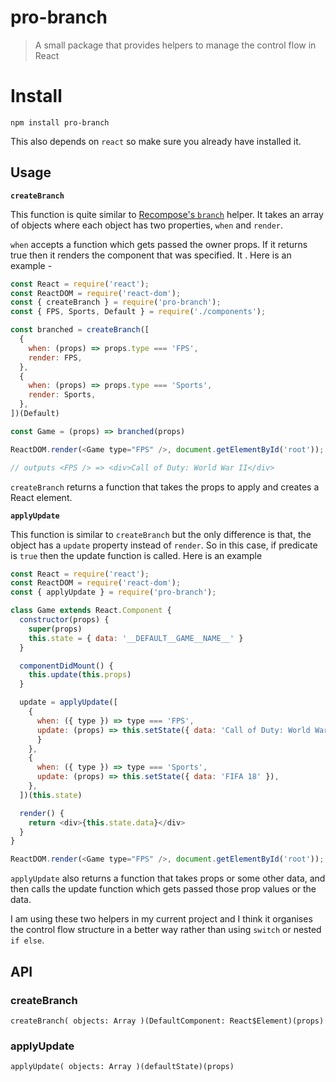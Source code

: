 # pro-branch

> A small package that provides helpers to manage the control flow in React

# Install

```
npm install pro-branch
```

This also depends on `react` so make sure you already have installed it.

## Usage

**`createBranch`**

This function is quite similar to [Recompose's `branch`](https://github.com/acdlite/recompose/blob/master/docs/API.md#branch) helper. It takes an array of objects where each object has two
properties, `when` and `render`.

`when` accepts a function which gets passed the owner props. If it returns true then it renders the component that was specified. It . Here is an example -

```js
const React = require('react');
const ReactDOM = require('react-dom');
const { createBranch } = require('pro-branch');
const { FPS, Sports, Default } = require('./components');

const branched = createBranch([
  {
    when: (props) => props.type === 'FPS',
    render: FPS,
  },
  {
    when: (props) => props.type === 'Sports',
    render: Sports,
  },
])(Default)

const Game = (props) => branched(props)

ReactDOM.render(<Game type="FPS" />, document.getElementById('root'));

// outputs <FPS /> => <div>Call of Duty: World War II</div>
```

`createBranch` returns a function that takes the props to apply and creates a React element.

**`applyUpdate`**

This function is similar to `createBranch` but the only difference is that, the object has a `update` property instead of `render`. So in this case, if predicate is `true` then the update function is called. Here is an example

```js
const React = require('react');
const ReactDOM = require('react-dom');
const { applyUpdate } = require('pro-branch');

class Game extends React.Component {
  constructor(props) {
    super(props)
    this.state = { data: '__DEFAULT__GAME__NAME__' }
  }

  componentDidMount() {
    this.update(this.props)
  }

  update = applyUpdate([
    {
      when: ({ type }) => type === 'FPS',
      update: (props) => this.setState({ data: 'Call of Duty: World War II' });
      }
    },
    {
      when: ({ type }) => type === 'Sports',
      update: (props) => this.setState({ data: 'FIFA 18' }),
    },
  ])(this.state)

  render() {
    return <div>{this.state.data}</div>
  }
}

ReactDOM.render(<Game type="FPS" />, document.getElementById('root'));
```

`applyUpdate` also returns a function that takes props or some other data, and then calls the update function which gets passed those prop values or the data.

I am using these two helpers in my current project and I think it organises the control flow structure in a better way rather than using `switch` or nested `if else`.

## API

### createBranch

`
createBranch(
  objects: Array
)(DefaultComponent: React$Element)(props)
`

### applyUpdate

`
applyUpdate(
  objects: Array
)(defaultState)(props)
`
